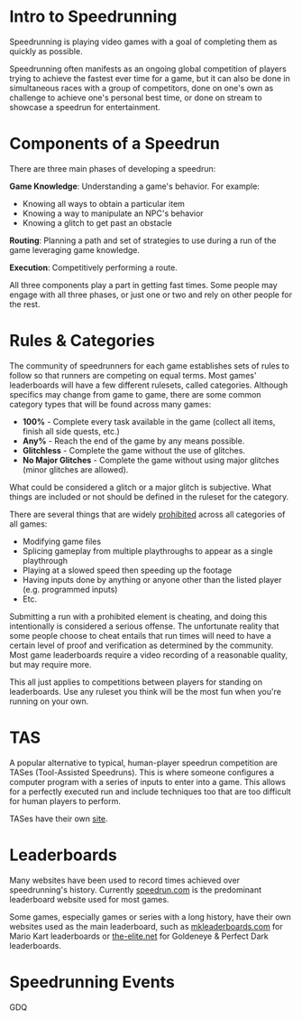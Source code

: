 # Intro to Speedrunning
Speedrunning is playing video games with a goal of completing them as quickly as possible.

Speedrunning often manifests as an ongoing global competition of players trying to achieve the fastest ever time for a game, but it can also be done in simultaneous races with a group of competitors, done on one's own as challenge to achieve one's personal best time, or done on stream to showcase a speedrun for entertainment.

# Components of a Speedrun
There are three main phases of developing a speedrun:

**Game Knowledge**: Understanding a game's behavior. For example:
* Knowing all ways to obtain a particular item 
* Knowing a way to manipulate an NPC's behavior
* Knowing a glitch to get past an obstacle

**Routing**: Planning a path and set of strategies to use during a run of the game leveraging game knowledge.

**Execution**: Competitively performing a route.

All three components play a part in getting fast times. Some people may engage with all three phases, or just one or two and rely on other people for the rest. 


# Rules & Categories
The community of speedrunners for each game establishes sets of rules to follow so that runners are competing on equal terms. Most games' leaderboards will have a few different rulesets, called categories. Although specifics may change from game to game, there are some common category types that will be found across many games:

* **100%** - Complete every task available in the game (collect all items, finish all side quests, etc.)
* **Any%** - Reach the end of the game by any means possible.
* **Glitchless** - Complete the game without the use of glitches. 
* **No Major Glitches** - Complete the game without using major glitches (minor glitches are allowed).

What could be considered a glitch or a major glitch is subjective. What things are included or not should be defined in the ruleset for the category.

There are several things that are widely [prohibited](https://www.speedrun.com/knowledgebase/site-rules) across all categories of all games:
* Modifying game files
* Splicing gameplay from multiple playthroughs to appear as a single playthrough
* Playing at a slowed speed then speeding up the footage 
* Having inputs done by anything or anyone other than the listed player (e.g. programmed inputs)
* Etc.

Submitting a run with a prohibited element is cheating, and doing this intentionally is considered a serious offense. The unfortunate reality that some people choose to cheat entails that run times will need to have a certain level of proof and verification as determined by the community. Most game leaderboards require a video recording of a reasonable quality, but may require more.

This all just applies to competitions between players for standing on leaderboards. Use any ruleset you think will be the most fun when you're running on your own. 


# TAS
A popular alternative to typical, human-player speedrun competition are TASes (Tool-Assisted Speedruns). This is where someone configures a computer program with a series of inputs to enter into a game. This allows for a perfectly executed run and include techniques too that are too difficult for human players to perform.

TASes have their own [site](https://www.tasvideos.org).




# Leaderboards
Many websites have been used to record times achieved over speedrunning's history. Currently [speedrun.com](https://www.speedrun.com/) is the predominant leaderboard website used for most games.

Some games, especially games or series with a long history, have their own websites used as the main leaderboard, such as [mkleaderboards.com](https://www.mkleaderboards.com/) for Mario Kart leaderboards or [the-elite.net](https://www.the-elite.net/) for Goldeneye & Perfect Dark leaderboards.


# Speedrunning Events

GDQ
